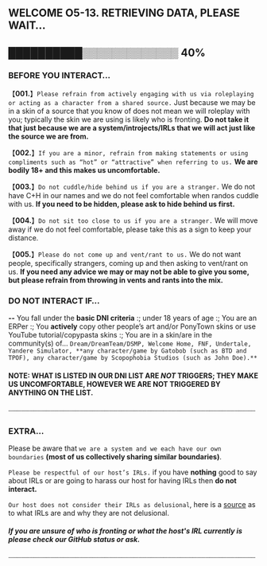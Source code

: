 ## WELCOME O5-13. RETRIEVING DATA, PLEASE WAIT…
## ██████████▒▒▒▒▒▒▒▒▒▒▒▒▒ 40%


### BEFORE YOU INTERACT…


【**001.**】`Please refrain from actively engaging with us via roleplaying or acting as a character from a shared source.` Just because we may be in a skin of a source that you know of does not mean we will roleplay with you; typically the skin we are using is likely who is fronting. **Do not take it that just because we are a system/introjects/IRLs that we will act just like the source we are from.**

【**002.**】`If you are a minor, refrain from making statements or using compliments such as “hot” or “attractive” when referring to us.` **We are bodily 18+ and this makes us uncomfortable.**

【**003.**】`Do not cuddle/hide behind us if you are a stranger.` We do not have C+H in our names and we do not feel comfortable when randos cuddle with us. **If you need to be hidden, please ask to hide behind us first.**

【**004.**】`Do not sit too close to us if you are a stranger.` We will move away if we do not feel comfortable, please take this as a sign to keep your distance.

【**005.**】`Please do not come up and vent/rant to us.` We do not want people, specifically strangers, coming up and then asking to vent/rant on us. **If you need any advice we may or may not be able to give you some, but please refrain from throwing in vents and rants into the mix.**


### DO NOT INTERACT IF…


**--** You fall under the **basic DNI criteria** :; under 18 years of age :; You are an ERPer :; You **actively** copy other people’s art and/or PonyTown skins or use YouTube tutorial/copypasta skins :; You are in a skin/are in the community(s) of… `Dream/DreamTeam/DSMP, Welcome Home, FNF, Undertale, Yandere Simulator, **any character/game by Gatobob (such as BTD and TPOF), any character/game by Scopophobia Studios (such as John Doe).**`

#### **NOTE: WHAT IS LISTED IN OUR DNI LIST ARE *NOT* TRIGGERS; THEY MAKE US UNCOMFORTABLE, HOWEVER WE ARE NOT TRIGGERED BY ANYTHING ON THE LIST.**

┈┈┈┈┈┈┈┈┈┈┈┈┈┈┈┈┈┈┈┈┈┈┈┈┈┈┈┈┈┈┈┈┈┈┈┈┈┈┈┈┈┈┈┈┈┈┈┈┈┈┈┈┈┈┈┈┈┈┈

### EXTRA…


Please be aware that `we are a system and we each have our own boundaries` **(most of us collectively sharing similar boundaries)**.

`Please be respectful of our host’s IRLs.` if you have **nothing** good to say about IRLs or are going to harass our host for having IRLs then **do not interact.**

`Our host does not consider their IRLs as delusional`, here is a [source](https://rentry.co/IRLnotdelusional) as to what IRLs are and why they are not delusional.


#### ***If you are unsure of who is fronting or what the host's IRL currently is please check our GitHub status or ask.***

┈┈┈┈┈┈┈┈┈┈┈┈┈┈┈┈┈┈┈┈┈┈┈┈┈┈┈┈┈┈┈┈┈┈┈┈┈┈┈┈┈┈┈┈┈┈┈┈┈┈┈┈┈┈┈┈┈┈┈
